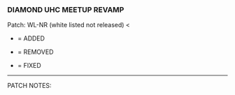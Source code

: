 
### DIAMOND UHC MEETUP REVAMP ###
 Patch: WL-NR (white listed not released) <
+ = ADDED
- = REMOVED
* = FIXED
___________________________________________
PATCH NOTES: 

